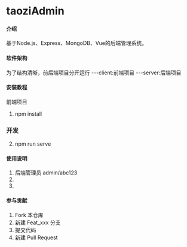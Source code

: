 # taoziAdmin

#### 介绍
基于Node.js、Express、MongoDB、Vue的后端管理系统。

#### 软件架构
为了结构清晰，前后端项目分开运行
    ---client:前端项目
    ---server:后端项目


#### 安装教程
前端项目
1. npm install
### 开发 
2. npm run serve


#### 使用说明

1. 后端管理员
    admin/abc123
2. 
3. 

#### 参与贡献

1. Fork 本仓库
2. 新建 Feat_xxx 分支
3. 提交代码
4. 新建 Pull Request

